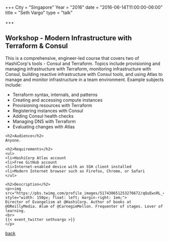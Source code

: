 +++
City = "Singapore"
Year = "2016"
date = "2016-06-14T11:00:00-06:00"
title = "Seth Vargo"
type = "talk"

+++

<div class="span-15">
  <div class="span-15 last">
    <h2>Workshop - Modern Infrastructure with Terraform & Consul</h2>
    This is a comprehensive, engineer-led course that covers two of HashiCorp's tools - Consul and Terraform. Topics include provisioning and managing infrastructure with Terraform, monitoring infrastructure with Consul, building reactive infrastructure with Consul tools, and using Atlas to manage and monitor infrastructure in a team environment. Example subjects include:
    <ul>
    <li>Terraform syntax, internals, and patterns
    <li>Creating and accessing compute instances
    <li>Provisioning resources with Terraform
    <li>Registering instances with Consul
    <li>Adding Consul health checks
    <li>Managing DNS with Terraform
    <li>Evaluating changes with Atlas
    </ul>

    <h2>Audience</h2>
    Anyone.

    <h2>Requirements</h2>
    <ul>
    <li>HashiCorp Atlas account
    <li>Free GitHub account
    <li>Internet-enabled device with an SSH client installed
    <li>Modern Internet browser such as Firefox, Chrome, or Safari
    </ul>

    <h2>Description</h2>
    <p><img src="https://pbs.twimg.com/profile_images/517438651253276672/qQuEwsRL_400x400.jpeg" style="width: 150px; float: left; margin-right: 1em;">
    Director of Evangelism at @HashiCorp. Author of books at @OReillyMedia. Alum of @CarnegieMellon. Frequenter of stages. Lover of learning.
    <br>
    {{< event_twitter sethvargo >}}
    </p>
  </div>
  <a href="/events/2016-singapore/proposals/">back</a>
</div>
